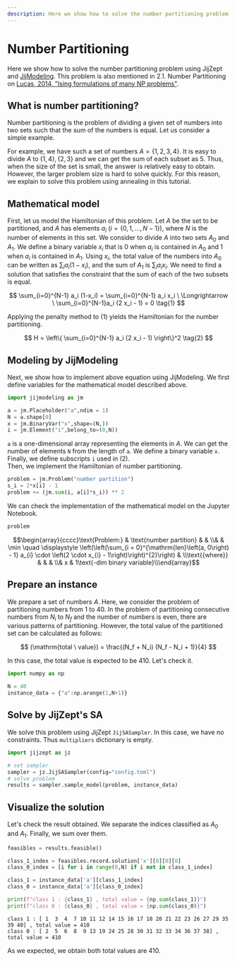 ```yaml
--- 
description: Here we show how to solve the number partitioning problem using JijZept and JijModeling.
---
```


# Number Partitioning

Here we show how to solve the number partitioning problem using JijZept and [JijModeling](https://www.ref.documentation.jijzept.com/jijmodeling/). 
This problem is also mentioned in 2.1. Number Partitioning on [Lucas, 2014, "Ising formulations of many NP problems"](https://www.frontiersin.org/articles/10.3389/fphy.2014.00005/full).

## What is number partitioning? 

Number partitioning is the problem of dividing a given set of numbers into two sets such that the sum of the numbers is equal. Let us consider a simple example.

For example, we have such a set of numbers $A = \{1, 2, 3, 4\}$. 
It is easy to divide $A$ to $\{1, 4\}, \{2, 3\}$ and we can get the sum of each subset as 5. 
Thus, when the size of the set is small, the answer is relatively easy to obtain. 
However, the larger problem size is hard to solve quickly.
For this reason, we explain to solve this problem using annealing in this tutorial.

## Mathematical model

First, let us model the Hamiltonian of this problem.
Let $A$ be the set to be partitioned, and $A$ has elements $a_i \ (i = \{0, 1, \dots, N-1\})$, where $N$ is the number of elements in this set.
We consider to divide $A$ into two sets $A_0$ and $A_1$. 
We define a binary variable $x_i$ that is 0 when $a_i$ is contained in $A_0$ and 1 when $a_i$ is contained in $A_1$.
Using $x_i$, the total value of the numbers into $A_0$ can be written as $\sum_i a_i(1-x_i)$, and the sum of $A_1$ is $\sum_i a_i x_i$.
We need to find a solution that satisfies the constraint that the sum of each of the two subsets is equal.

$$
\sum_{i=0}^{N-1} a_i (1-x_i) 
= \sum_{i=0}^{N-1} a_i x_i \ \Longrightarrow \ 
\sum_{i=0}^{N-1}a_i (2 x_i - 1) 
= 0 \tag{1}
$$

Applying the penalty method to (1) yields the Hamiltonian for the number partitioning.

$$
H = \left\{ \sum_{i=0}^{N-1} a_i (2 x_i - 1) \right\}^2 \tag{2}
$$

## Modeling by JijModeling

Next, we show how to implement above equation using JijModeling. We first define variables for the mathematical model described above.


```python
import jijmodeling as jm

a = jm.Placeholder("a",ndim = 1)
N = a.shape[0]
x = jm.BinaryVar("x",shape=(N,))
i = jm.Element("i",belong_to=(0,N))
```

`a` is a one-dimensional array representing the elements in $A$. 
We can get the number of elements `N` from the length of `a`.
We define a binary variable `x`.
Finally, we define subscripts `i` used in (2).  
Then, we implement the Hamiltonian of number partitioning.


```python
problem = jm.Problem("number partition")
s_i = 2*x[i] - 1
problem += (jm.sum(i, a[i]*s_i)) ** 2
```

We can check the implementation of the mathematical model on the Jupyter Notebook.


```python
problem
```




$$\begin{array}{cccc}\text{Problem:} & \text{number partition} & & \\& & \min \quad \displaystyle \left(\left(\sum_{i = 0}^{\mathrm{len}\left(a, 0\right) - 1} a_{i} \cdot \left(2 \cdot x_{i} - 1\right)\right)^{2}\right) & \\\text{{where}} & & & \\& x & 1\text{-dim binary variable}\\\end{array}$$



## Prepare an instance

We prepare a set of numbers $A$. 
Here, we consider the problem of partitioning numbers from 1 to 40.
In the problem of partitioning consecutive numbers from $N_i$ to $N_f$ and the number of numbers is even, there are various patterns of partitioning.
However, the total value of the partitioned set can be calculated as follows: 

$$
(\mathrm{total \ value}) 
= \frac{(N_f + N_i) (N_f - N_i + 1)}{4} 
$$

In this case, the total value is expected to be 410. Let's check it.


```python
import numpy as np

N = 40
instance_data = {"a":np.arange(1,N+1)}
```

## Solve by JijZept's SA

We solve this problem using JijZept `JijSASampler`. 
In this case, we have no constraints. Thus `multipliers` dictionary is empty.


```python
import jijzept as jz

# set sampler
sampler = jz.JijSASampler(config="config.toml")
# solve problem
results = sampler.sample_model(problem, instance_data)
```

## Visualize the solution

Let's check the result obtained. 
We separate the indices classified as $A_0$ and $A_1$.
Finally, we sum over them.


```python
feasibles = results.feasible()

class_1_index = feasibles.record.solution['x'][0][0][0]
class_0_index = [i for i in range(0,N) if i not in class_1_index]

class_1 = instance_data['a'][class_1_index]
class_0 = instance_data['a'][class_0_index]

print(f"class 1 : {class_1} , total value = {np.sum(class_1)}")
print(f"class 0 : {class_0} , total value = {np.sum(class_0)}")
```

    class 1 : [ 1  3  4  7 10 11 12 14 15 16 17 18 20 21 22 23 26 27 29 35 39 40] , total value = 410
    class 0 : [ 2  5  6  8  9 13 19 24 25 28 30 31 32 33 34 36 37 38] , total value = 410


As we expected, we obtain both total values are 410.
